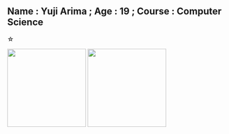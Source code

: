 ## Name : Yuji Arima ; Age : 19 ; Course : Computer Science
☆ 
<div> 
  <img height="180em" src="https://github-readme-stats.vercel.app/api?username=yujiarima17&show_icons=true&theme=midnight-purple"/>
<img height="180em" src="https://github-readme-stats.vercel.app/api/top-langs/?username=yujiarima17&layout=compact&backgroung=black"/>
</div>


